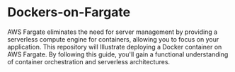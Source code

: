 # Dockers-on-Fargate
AWS Fargate eliminates the need for server management by providing a serverless compute engine for containers, allowing you to focus on your application. This repository will Illustrate deploying a Docker container on AWS Fargate. By following this guide, you'll gain a functional understanding of container orchestration and serverless architectures.
